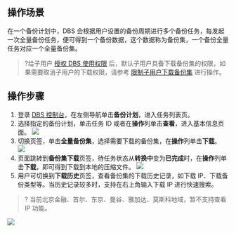 
## 操作场景
在一个备份计划中，DBS 会根据用户设置的备份周期进行多个备份任务，每发起一次全量备份任务，便可得到一个备份数据，这个数据称为备份集，一个备份全量任务对应一个全量备份集。
>?给子用户 [授权 DBS 使用权限](https://cloud.tencent.com/document/product/1513/64037) 后，默认子用户具备下载备份集的权限，如果需要取消子用户的下载权限，请参考 [限制子用户下载备份集](https://cloud.tencent.com/document/product/1513/74224) 进行操作。

## 操作步骤
1. 登录 [DBS 控制台](https://console.cloud.tencent.com/dbs)，在左侧导航单击**备份计划**，进入任务列表页。
2. 选择指定的备份计划，单击任务 ID 或者在**操作**列单击**查看**，进入基本信息页面。
![](https://qcloudimg.tencent-cloud.cn/raw/c2712383ab008d638ac91765d19b1e1a.png)
3. 切换页签，单击**全量备份集**，选择需要下载的备份集，在**操作**列单击**下载**。
![](https://qcloudimg.tencent-cloud.cn/raw/1b12b752b99c8e8cd2fa4e85e1f149ed.png)
4. 页面跳转到**备份集下载**页签，待任务状态从**转换中**变为**已完成**时，在**操作**列单击**下载**，即可得到下载到本地的压缩文件。
![](https://qcloudimg.tencent-cloud.cn/raw/43b4f37a8537c851861b591ca0171604.png)
5. 用户可切换到**下载历史**页签，查看备份集的下载历史记录，如下载 IP、下载备份类型等。当历史记录较多时，支持在右上角输入下载 IP 进行快速搜索。
>? 当前北京金融、首尔、东京、曼谷、雅加达、莫斯科地域，暂不支持查看 IP 功能。
>
![](https://qcloudimg.tencent-cloud.cn/raw/ef1a949a8098d3d3e06e710b44ab11fb.png)

